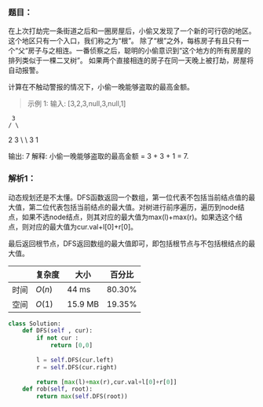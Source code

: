 ### 题目：
在上次打劫完一条街道之后和一圈房屋后，小偷又发现了一个新的可行窃的地区。这个地区只有一个入口，我们称之为“根”。 除了“根”之外，每栋房子有且只有一个“父“房子与之相连。一番侦察之后，聪明的小偷意识到“这个地方的所有房屋的排列类似于一棵二叉树”。 如果两个直接相连的房子在同一天晚上被打劫，房屋将自动报警。

计算在不触动警报的情况下，小偷一晚能够盗取的最高金额。

>示例 1:
输入: [3,2,3,null,3,null,1]

     3
    / \
   2   3
    \   \ 
     3   1

输出: 7 
解释: 小偷一晚能够盗取的最高金额 = 3 + 3 + 1 = 7.

### 解析1：
动态规划还是不太懂。DFS函数返回一个数组，第一位代表不包括当前结点值的最大值，第二位代表包括当前结点的最大值。对树进行前序遍历，遍历到node结点，如果不选node结点，则其对应的最大值为max(l)+max(r)。如果选这个结点，则对应的最大值为cur.val+l[0]+r[0]。

最后返回根节点，DFS返回数组的最大值即可，即包括根节点与不包括根结点的最大值。

|  |复杂度|大小|百分比|
|--|--|--|--|
|时间|$O(n)$|44 ms|80.30%|
|空间|$O(1)$|15.9 MB|19.35%|


```python
class Solution:
    def DFS(self , cur):
        if not cur :
            return [0,0]
        
        l = self.DFS(cur.left)
        r = self.DFS(cur.right)
         
        return [max(l)+max(r),cur.val+l[0]+r[0]]
    def rob(self, root):
        return max(self.DFS(root))
```